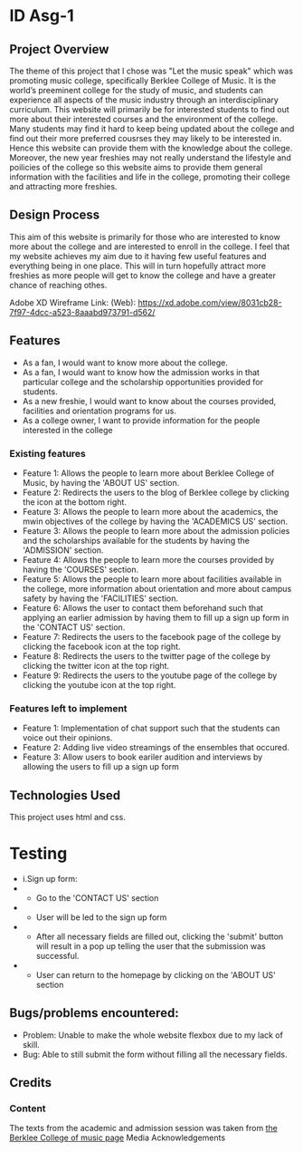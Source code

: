 # ID Asg-1

## Project Overview
 The theme of this project that I chose was "Let the music speak" which was promoting music college, specifically Berklee College of Music. It is the world’s preeminent college for the study of music, and students can experience all aspects of the music industry through an interdisciplinary curriculum. This website will primarily be for interested students to find out more about their interested courses and the environment of the college. Many students may find it hard to keep being updated about the college and find out their more preferred cousrses they may likely to be interested in. Hence this website can provide them with the knowledge about the college. Moreover, the new year freshies may not really understand the lifestyle and poilicies of the college so this website aims to provide them general information with the facilities and life in the college, promoting their college and attracting more freshies. 

## Design Process
This aim of this website is primarily for those who are interested to know more about the college and are interested to enroll in the college. I feel that my website achieves my aim due to it having few useful features and everything being in one place. This will in turn hopefully attract more freshies as more people will get to know the college and have a greater chance of reaching othes.

Adobe XD Wireframe Link: 
(Web): https://xd.adobe.com/view/8031cb28-7f97-4dcc-a523-8aaabd973791-d562/

## Features
+ As a fan, I would want to know more about the college.
+ As a fan, I would want to know how the admission works in that particular college and the scholarship opportunities provided for students.
+ As a new freshie, I would want to know about the courses provided,   facilities and orientation programs for us.
+ As a college owner, I want to provide information for the people interested in the college 

### Existing features
+ Feature 1: Allows the people to learn more about Berklee College of Music, by having the 'ABOUT US' section. 
+ Feature 2: Redirects the users to the blog of Berklee college by clicking the icon at the bottom right.
+ Feature 3: Allows the people to learn more about the academics, the mwin objectives of the college by having the 'ACADEMICS US' section. 
+ Feature 3: Allows the people to learn more about the admission policies and the scholarships available for the students by having the 'ADMISSION' section. 
+ Feature 4: Allows the people to learn more the courses provided by having the 'COURSES' section. 
+ Feature 5: Allows the people to learn more about facilities available in the college, more information about orientation and more about campus safety by having the 'FACILITIES' section. 
+ Feature 6: Allows the user to contact them beforehand such that applying an earlier admission by having them to fill up a sign up form in the 'CONTACT US' section.
+ Feature 7: Redirects the users to the facebook page of the college by clicking the facebook icon at the top right.
+ Feature 8: Redirects the users to the twitter page of the college by clicking the twitter icon at the top right.
+ Feature 9: Redirects the users to the youtube page of the college by clicking the youtube icon at the top right.

### Features left to implement
+ Feature 1: Implementation of chat support such that the students can voice out their opinions.
+ Feature 2: Adding live video streamings of the ensembles that occured.
+ Feature 3: Allow users to book eariler audition and interviews by allowing the users to fill up a sign up form 

## Technologies Used
This project uses html and css.

# Testing
+ i.Sign up form:
+ - Go to the 'CONTACT US' section 
+ - User will be led to the sign up form
+ - After all necessary fields are filled out, clicking the 'submit' button will result in a pop up telling the user that the submission was successful.
+ - User can return to the homepage by clicking on the 'ABOUT US' section

## Bugs/problems encountered:
+ Problem: Unable to make the whole website flexbox due to my lack of skill.
+ Bug: Able to still submit the form without filling all the necessary fields.


## Credits

### Content
The texts from the academic and admission session was taken from [the Berklee College of music page](https://www.berklee.edu/)
Media 
Acknowledgements